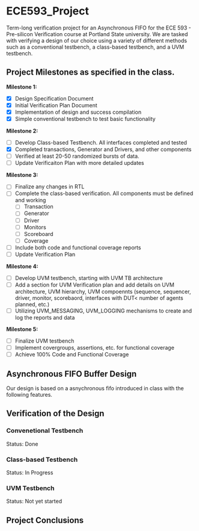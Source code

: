 # ECE593_Project
Term-long verification project for an Asynchronous FIFO for the ECE 593 - Pre-silicon Verification course at Portland State university. 
We are tasked with verifying a design of our choice using a variety of different methods such as a conventional testbench, a class-based testbench, and a UVM testbench. 

## Project Milestones as specified in the class.
**Milestone 1:**
- [x] Design Specification Document
- [x] Initial Verification Plan Document
- [x] Implementation of design and success compilation
- [x] Simple conventional testbench to test basic functionality

**Milestone 2:**
- [ ] Develop Class-based Testbench. All interfaces completed and tested
- [x] Completed transactions, Generator and Drivers, and other components
- [ ] Verified at least 20-50 randomized bursts of data.
- [ ] Update Verificaiton Plan with more detailed updates

**Milestone 3:**
- [ ] Finalize any changes in RTL
- [ ] Complete the class-based verification. All components must be defined and working
	- [ ] Transaction
	- [ ] Generator
	- [ ] Driver
	- [ ] Monitors
	- [ ] Scoreboard
	- [ ] Coverage
- [ ] Include both code and functional coverage reports
- [ ] Update Verification Plan

**Milestone 4:**
- [ ] Develop UVM testbench, starting with UVM TB architecture
- [ ] Add a section for UVM Verification plan and add details on UVM architecture, UVM hierarchy, UVM compoennts (sequence, sequencer, driver, monitor, scorebaord, interfaces with DUT< number of agents planned, etc.)
- [ ] Utilizing UVM_MESSAGING, UVM_LOGGING mechanisms to create and log the reports and data

**Milestone 5:**
- [ ] Finalize UVM testbench
- [ ] Implement covergroups, assertions, etc. for functional coverage
- [ ] Achieve 100% Code and Functional Coverage

## Asynchronous FIFO Buffer Design
Our design is based on a asnychronous fifo introduced in class with the following features. 


## Verification of the Design
### Convenetional Testbench
Status: Done

### Class-based Testbench
Status: In Progress

### UVM Testbench
Status: Not yet started


## Project Conclusions